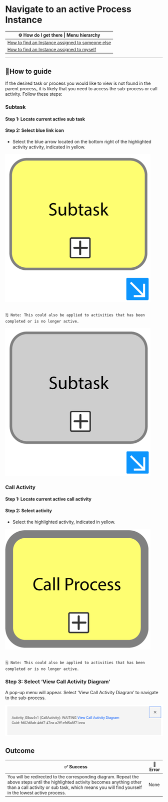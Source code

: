 # Navigate to an active Process Instance

| ⚙ How do I get there \| Menu hierarchy |
| ------------------------------------ |
| [How to find an Instance assigned to someone else](how_to\find_an_Instance_assigned_to_someone_else.md/find_an_Instance_assigned_to_someone_else.md) 
[How to find an Instance assigned to myself](how_to\find_an_Instance_assigned_to_myself.md)|      |
---

## 📔How to guide

If the desired task or process you would like to view is not found in the parent process, it is likely that you need to access the sub-process or call activity. Follow these steps:

### Subtask


#### Step 1: Locate current active sub task

#### Step 2: Select blue link icon

- Select the blue arrow located on the bottom right of the highlighted activity activity, indicated in yellow.
  

![Untitled](images/active_subtask.png)

```{admonition} Note

🗒 Note: This could also be applied to activities that has been completed or is no longer active.
```

![Untitled](images/inactive_subtask.png)

### Call Activity

#### Step 1: Locate current active call activity

#### Step 2: Select activity

- Select the highlighted activity, indicated in yellow.

![Untitled](images/active_call_process.png)

```{admonition} Note

🗒 Note: This could also be applied to activities that has been completed or is no longer active.
```

### Step 3: Select ‘View Call Activity Diagram’

A pop-up menu will appear. Select ‘View Call Activity Diagram’ to navigate to the sub-process.

![Untitled](images/call_activity_popup.png)

 
## **Outcome**

| ✅ Success | 🚫 Error |
| --- | --- |
| You will be redirected to the corresponding diagram. Repeat the above steps until the highlighted activity becomes anything other than a call activity or sub task, which means you will find yourself in the lowest active process.|None 